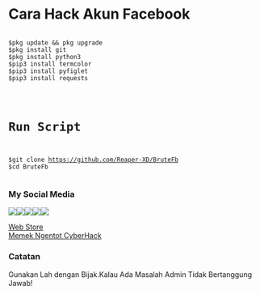 # Cara Hack Akun Facebook
<pre><code>
$pkg update && pkg upgrade
$pkg install git
$pkg install python3
$pip3 install termcolor
$pip3 install pyfiglet
$pip3 install requests
</pre></code>
<code><pre>
# Run Script
$git clone https://github.com/Reaper-XD/BruteFb
$cd BruteFb
</code></pre>
### My Social Media
[![](https://img.shields.io/badge/Github-black?logo=Github&logoColor=black&labelColor=white)](https://github.com/Reaper-XD)[![](https://img.shields.io/badge/Facebook-blue?logo=Facebook&logoColor=blue&labelColor=white)](https://www.facebook.com/ReaperXD277)[![](https://img.shields.io/badge/Instagram-red?logo=Instagram&logoColor=red&labelColor=white)](https://www.instagram.com/ferdik_reza/)[![](https://img.shields.io/badge/Youtube-red?logo=Youtube&logoColor=red&labelColor=white)](https://www.youtube.com/channel/UC5zJsltM9leQwjvYqrA_r5Q)[![](https://img.shields.io/badge/TikTok-black?logo=TikTok&logoColor=black&labelColor=white)](https://www.tiktok.com/@reaperxd21?lang=id-ID)
<a class="tile" title="Web Store" href="https://chrome.google.com/webstore?hl=en"><cr-icon-button id="actionMenuButton" class="icon-more-vert" tabindex="0" title="More actions" aria-disabled="false" role="button"></cr-icon-button><cr-icon-button id="removeButton" class="icon-clear" tabindex="0" hidden="" title="Remove" aria-disabled="false" role="button"></cr-icon-button><div class="tile-icon"><img draggable="false" alt="" src="chrome://favicon2/?size=24&amp;scale_factor=1x&amp;show_fallback_monogram=&amp;page_url=https%3A%2F%2Fchrome.google.com%2Fwebstore%3Fhl%3Den"><div class="query-tile-icon" draggable="false" hidden=""></div></div><div class="tile-title title-ltr"><span>Web Store</span></div></a>
<a href="https://github.com/Reaper-XD" title="#PEMAKAIAN CYBERHACKID">Memek Ngentot CyberHack</a>
### Catatan
Gunakan Lah dengan Bijak.Kalau Ada Masalah Admin Tidak Bertanggung Jawab!
